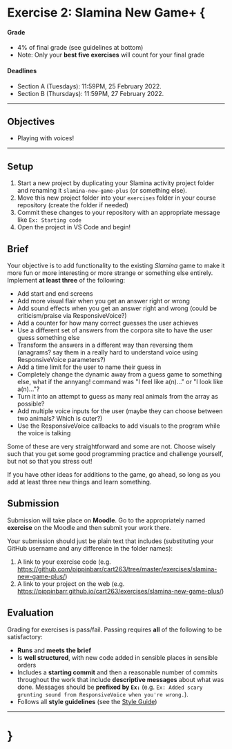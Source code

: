 # Exercise 2: Slamina New Game+ {

#### Grade

- 4% of final grade (see guidelines at bottom)
- Note: Only your **best five exercises** will count for your final grade

#### Deadlines

- Section A (Tuesdays): 11:59PM, 25 February 2022.
- Section B (Thursdays): 11:59PM, 27 February 2022.

---

## Objectives

* Playing with voices!

---

## Setup

1. Start a new project by duplicating your Slamina activity project folder and renaming it `slamina-new-game-plus` (or something else).
2. Move this new project folder into your `exercises` folder in your course repository (create the folder if needed)
3. Commit these changes to your repository with an appropriate message like `Ex: Starting code`
4. Open the project in VS Code and begin!

## Brief

Your objective is to add functionality to the existing *Slamina* game to make it more fun or more interesting or more strange or something else entirely. Implement **at least three** of the following:

- Add start and end screens
- Add more visual flair when you get an answer right or wrong
- Add sound effects when you get an answer right and wrong (could be criticism/praise via ResponsiveVoice?)
- Add a counter for how many correct guesses the user achieves
- Use a different set of answers from the corpora site to have the user guess something else
- Transform the answers in a different way than reversing them (anagrams? say them in a really hard to understand voice using ResponsiveVoice parameters?)
- Add a time limit for the user to name their guess in
- Completely change the dynamic away from a guess game to something else, what if the annyang! command was "I feel like a(n)..." or "I look like a(n)..."?
- Turn it into an attempt to guess as many real animals from the array as possible?
- Add multiple voice inputs for the user (maybe they can choose between two animals? Which is cuter?)
- Use the ResponsiveVoice callbacks to add visuals to the program while the voice is talking

Some of these are very straightforward and some are not. Choose wisely such that you get some good programming practice and challenge yourself, but not so that you stress out!

If you have other ideas for additions to the game, go ahead, so long as you add at least three new things and learn something.

## Submission

Submission will take place on **Moodle**. Go to the appropriately named **exercise** on the Moodle and then submit your work there.

Your submission should just be plain text that includes (substituting your GitHub username and any difference in the folder names):

1. A link to your exercise code (e.g. <https://github.com/pippinbarr/cart263/tree/master/exercises/slamina-new-game-plus/>)
2. A link to your project on the web (e.g. <https://pippinbarr.github.io/cart263/exercises/slamina-new-game-plus/>)

## Evaluation

Grading for exercises is pass/fail. Passing requires **all** of the following to be satisfactory:

- **Runs** and **meets the brief**
- Is **well structured**, with new code added in sensible places in sensible orders
- Includes a **starting commit** and then a reasonable number of commits throughout the work that include **descriptive messages** about what was done. Messages should be **prefixed by `Ex:`** (e.g. `Ex: Added scary grunting sound from ResponsiveVoice when you're wrong.`).
- Follows all **style guidelines** (see the [Style Guide](../guides/style-guide.md))

---

# }
